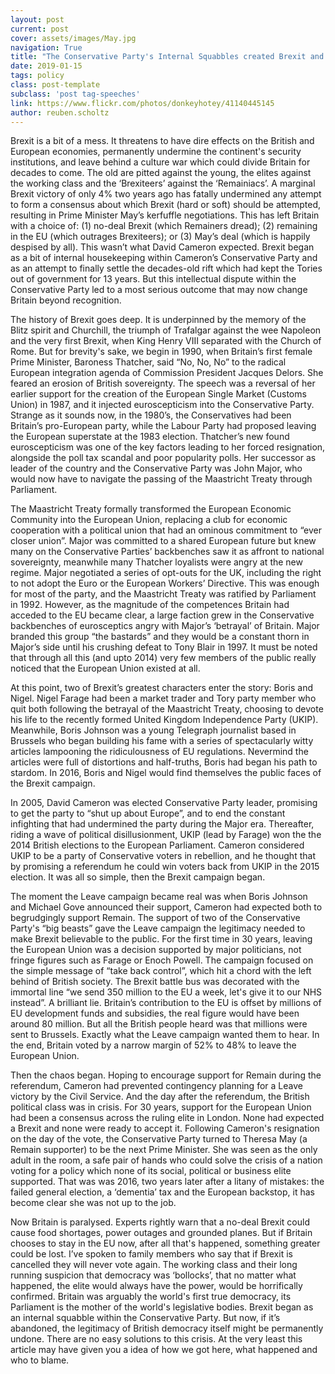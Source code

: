 ```yaml
---
layout: post
current: post
cover: assets/images/May.jpg
navigation: True
title: "The Conservative Party's Internal Squabbles created Brexit and Divided a Nation"
date: 2019-01-15
tags: policy
class: post-template
subclass: 'post tag-speeches'
link: https://www.flickr.com/photos/donkeyhotey/41140445145
author: reuben.scholtz
---
```

Brexit is a bit of a mess. It threatens to have dire effects on the British and European economies, permanently undermine the continent's security institutions, and leave behind a culture war which could divide Britain for decades to come. The old are pitted against the young, the elites against the working class and the ‘Brexiteers’ against the ‘Remainiacs’. A marginal Brexit victory of only 4% two years ago has fatally undermined any attempt to form a consensus about which Brexit (hard or soft) should be attempted, resulting in Prime Minister May’s kerfuffle negotiations. This has left Britain with a choice of: (1) no-deal Brexit (which Remainers dread); (2) remaining in the EU (which outrages Brexiteers); or (3) May’s deal (which is happily despised by all). This wasn’t what David Cameron expected. Brexit began as a bit of internal housekeeping within Cameron’s Conservative Party and as an attempt to finally settle the decades-old rift which had kept the Tories out of government for 13 years. But this intellectual dispute within the Conservative Party led to a most serious outcome that may now change Britain beyond recognition.



The history of Brexit goes deep. It is underpinned by the memory of the Blitz spirit and Churchill, the triumph of Trafalgar against the wee Napoleon and the very first Brexit, when King Henry VIII separated with the Church of Rome. But for brevity's sake, we begin in 1990, when Britain’s first female Prime Minister, Baroness Thatcher, said “No, No, No” to the radical European integration agenda of Commission President Jacques Delors. She feared an erosion of British sovereignty. The speech was a reversal of her earlier support for the creation of the European Single Market (Customs Union) in 1987, and it injected euroscepticism into the Conservative Party. Strange as it sounds now, in the 1980’s, the Conservatives had been Britain’s pro-European party, while the Labour Party had proposed leaving the European superstate at the 1983 election. Thatcher’s new found euroscepticism was one of the key factors leading to her forced resignation, alongside the poll tax scandal and poor popularity polls. Her successor as leader of the country and the Conservative Party was John Major, who would now have to navigate the passing of the Maastricht Treaty through Parliament.



The Maastricht Treaty formally transformed the European Economic Community into the European Union, replacing a club for economic cooperation with a political union that had an ominous commitment to “ever closer union”. Major was committed to a shared European future but knew many on the Conservative Parties’ backbenches saw it as affront to national sovereignty, meanwhile many Thatcher loyalists were angry at the new regime. Major negotiated a series of opt-outs for the UK, including the right to not adopt the Euro or the European Workers’ Directive. This was enough for most of the party, and the Maastricht Treaty was ratified by Parliament in 1992. However, as the magnitude of the competences Britain had acceded to the EU became clear, a large faction grew in the Conservative backbenches of eurosceptics angry with Major’s ‘betrayal’ of Britain. Major branded this group “the bastards” and they would be a constant thorn in Major’s side until his crushing defeat to Tony Blair in 1997. It must be noted that through all this (and upto 2014) very few members of the public really noticed that the European Union existed at all.



At this point, two of Brexit’s greatest characters enter the story: Boris and Nigel. Nigel Farage had been a market trader and Tory party member who quit both following the betrayal of the Maastricht Treaty, choosing to devote his life to the recently formed United Kingdom Independence Party (UKIP). Meanwhile, Boris Johnson was a young Telegraph journalist based in Brussels who began building his fame with a series of spectacularly witty articles lampooning the ridiculousness of EU regulations. Nevermind the articles were full of distortions and half-truths, Boris had began his path to stardom. In 2016, Boris and Nigel would find themselves the public faces of the Brexit campaign.



In 2005, David Cameron was elected Conservative Party leader, promising to get the party to “shut up about Europe”, and to end the constant infighting that had undermined the party during the Major era. Thereafter, riding a wave of political disillusionment, UKIP (lead by Farage) won the the 2014 British elections to the European Parliament. Cameron considered UKIP to be a party of Conservative voters in rebellion, and he thought that by promising a referendum he could win voters back from UKIP in the 2015 election. It was all so simple, then the Brexit campaign began.



The moment the Leave campaign became real was when Boris Johnson and Michael Gove announced their support, Cameron had expected both to begrudgingly support Remain. The support of two of the Conservative Party's “big beasts” gave the Leave campaign the legitimacy needed to make Brexit believable to the public. For the first time in 30 years, leaving the European Union was a decision supported by major politicians, not fringe figures such as Farage or Enoch Powell. The campaign focused on the simple message of “take back control”, which hit a chord with the left behind of British society. The Brexit battle bus was decorated with the immortal line “we send 350 million to the EU a week, let's give it to our NHS instead”. A brilliant lie. Britain’s contribution to the EU is offset by millions of EU development funds and subsidies, the real figure would have been around 80 million. But all the British people heard was that millions were sent to Brussels. Exactly what the Leave campaign wanted them to hear. In the end, Britain voted by a narrow margin of 52% to 48% to leave the European Union.



Then the chaos began. Hoping to encourage support for Remain during the referendum, Cameron had prevented contingency planning for a Leave victory by the Civil Service. And the day after the referendum, the British political class was in crisis. For 30 years, support for the European Union had been a consensus across the ruling elite in London. None had expected a Brexit and none were ready to accept it. Following Cameron's resignation on the day of the vote, the Conservative Party turned to Theresa May (a Remain supporter) to be the next Prime Minister. She was seen as the only adult in the room, a safe pair of hands who could solve the crisis of a nation voting for a policy which none of its social, political or business elite supported. That was was 2016, two years later after a litany of mistakes: the failed general election, a ‘dementia’ tax and the European backstop, it has become clear she was not up to the job.



Now Britain is paralysed. Experts rightly warn that a no-deal Brexit could cause food shortages, power outages and grounded planes. But if Britain chooses to stay in the EU now, after all that's happened, something greater could be lost. I’ve spoken to family members who say that if Brexit is cancelled they will never vote again. The working class and their long running suspicion that democracy was ‘bollocks’, that no matter what happened, the elite would always have the power, would be horrifically confirmed. Britain was arguably the world's first true democracy, its Parliament is the mother of the world's legislative bodies. Brexit began as an internal squabble within the Conservative Party. But now, if it’s abandoned, the legitimacy of British democracy itself might be permanently undone. There are no easy solutions to this crisis. At the very least this article may have given you a idea of how we got here, what happened and who to blame.
